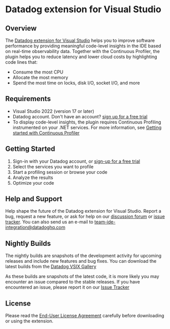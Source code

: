 # Datadog extension for Visual Studio

## Overview

The [Datadog extension for Visual Studio](https://marketplace.visualstudio.com/items?itemName=Datadog.VisualStudio) helps you to improve software performance by providing meaningful code-level insights in the IDE based on real-time observability data. Together with the Continuous Profiler, the plugin helps you to reduce latency and lower cloud costs by highlighting code lines that:

* Consume the most CPU
* Allocate the most memory
* Spend the most time on locks, disk I/O, socket I/O, and more

## Requirements

* Visual Studio 2022 (version 17 or later)
* Datadog account. Don't have an account? [sign up for a free trial](https://www.datadoghq.com/lpg/)
* To display code-level insights, the plugin requires Continuous Profiling instrumented on your .NET services. For more information, see [Getting started with Continuous Profiler](https://docs.datadoghq.com/getting_started/profiler/)

## Getting Started

1. Sign-in with your Datadog account, or [sign-up for a free trial](https://www.datadoghq.com/lpg/)
2. Select the services you want to profile
3. Start a profiling session or browse your code
4. Analyze the results
5. Optimize your code

## Help and Support

Help shape the future of the Datadog extension for Visual Studio. Report a bug, request a new feature, or ask for help on our [discussion forum](https://github.com/DataDog/datadog-for-visual-studio/discussions) or [issue tracker](https://github.com/DataDog/datadog-for-visual-studio/issues). You can also send us an e-mail to [team-ide-integration@datadoghq.com](mailto:team-ide-integration@datadoghq.com)

## Nightly Builds

The nightly builds are snapshots of the development activity for upcoming releases and include new features and bug fixes.
You can download the latest builds from the [Datadog VSIX Gallery](https://vsix.azureedge.net/)

As these builds are snapshots of the latest code, it is more likely you may encounter an issue compared to the stable releases.
If you have encountered an issue, please report it on our [Issue Tracker](https://github.com/DataDog/datadog-for-visual-studio/issues)

## License

Please read the [End-User License Agreement](https://www.datadoghq.com/legal/software-licenses/visual-studio/) carefully before downloading or using the extension.

